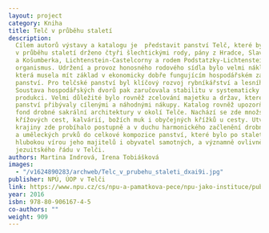 ```yaml
---
layout: project
category: Kniha
title: Telč v průběhu staletí
description:
  Cílem autorů výstavy a katalogu je  představit panství Telč, které bylo
  v průběhu staletí drženo čtyři šlechtickými rody, pány z Hradce, Slavaty z Chlumu
  a Košumberka, Lichtenstein-Castelcorny a rodem Podstatzky-Lichtenstein, jako fungující
  organismus. Udržení a provoz honosného rodového sídla bylo velmi nákladnou záležitostí,
  která musela mít základ v ekonomicky dobře fungujícím hospodářském zázemí každého
  panství. Pro telčské panství byl klíčový rozvoj rybníkářství a lesního hospodářství.
  Soustava hospodářských dvorů pak zaručovala stabilitu v systematicky plánované zemědělské
  produkci. Velmi důležité bylo rovněž zcelování majetku a držav, které postupně k
  panství přibývaly cílenými a náhodnými nákupy. Katalog rovněž upozorňuje na bohatý
  fond drobné sakrální architektury v okolí Telče. Nachází se zde množství kapliček,
  křížových cest, kalvárií, božích muk i obyčejných křížků u cesty. Utváření a modelování
  krajiny zde probíhalo postupně a v duchu harmonického začlenění drobné architektury
  a uměleckých prvků do celkové kompozice panství, které bylo po staletí protknuto
  hlubokou vírou jeho majitelů i obyvatel samotných, a významně ovlivněno i působením
  jezuitského řádu v Telči.
authors: Martina Indrová, Irena Tobiášková
images:
  - "/v1624890283/archweb/Telc_v_prubehu_staleti_dxai9i.jpg"
publisher: NPÚ, ÚOP v Telči
link: https://www.npu.cz/cs/npu-a-pamatkova-pece/npu-jako-instituce/publikace/29123-telc-v-prubehu-staleti
year: 2016
isbn: 978-80-906167-4-5
co-authors: ""
weight: 909
---
```

